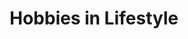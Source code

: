 ---
layout: category
category: hobbies
title: Hobbies in Lifestyle
description: Hobbies are activities pursued for enjoyment or relaxation, often in one's free time.
permalink: /hobbies/
---